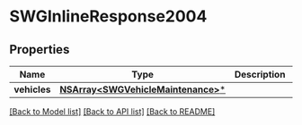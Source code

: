 # SWGInlineResponse2004

## Properties
Name | Type | Description | Notes
------------ | ------------- | ------------- | -------------
**vehicles** | [**NSArray&lt;SWGVehicleMaintenance&gt;***](SWGVehicleMaintenance.md) |  | [optional] 

[[Back to Model list]](../README.md#documentation-for-models) [[Back to API list]](../README.md#documentation-for-api-endpoints) [[Back to README]](../README.md)


